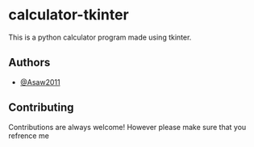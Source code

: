 # calculator-tkinter
This is a python calculator program made using tkinter.
## Authors

- [@Asaw2011](https://www.github.com/Asaw2011)


## Contributing

Contributions are always welcome! However please make sure that you refrence me

